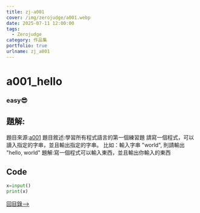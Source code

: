 ```yaml
---
title: zj-a001
cover: /img/zerojudge/a001.webp
date: 2025-07-11 12:00:00
tags:
  - Zerojudge
category: 作品集
portfolio: true
urlname: zj_a001
---
```

# a001_hello
### easy😎
## 題解:
題目來源:[a001](https://zerojudge.tw/ShowProblem?problemid=a001)
題目敘述:學習所有程式語言的第一個練習題 
        請寫一個程式，可以讀入指定的字串，並且輸出指定的字串。
        比如：輸入字串 "world", 則請輸出 "hello, world"
題解:寫一個程式可以輸入東西，並且輸出你輸入的東西

## Code
```python
x=input()
print(x)
```
[回目錄-->](https://siewilly.github.io/portfolio/)